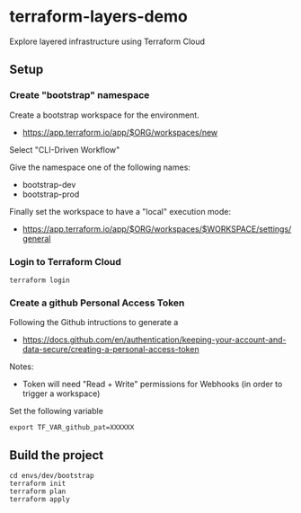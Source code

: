 # terraform-layers-demo

Explore layered infrastructure using Terraform Cloud

## Setup

### Create "bootstrap" namespace

Create a bootstrap workspace for the environment. 

* https://app.terraform.io/app/$ORG/workspaces/new

Select "CLI-Driven Workflow"

Give the namespace one of the following names:

* bootstrap-dev
* bootstrap-prod

Finally set the workspace to have a "local" execution mode:

* https://app.terraform.io/app/$ORG/workspaces/$WORKSPACE/settings/general

### Login to Terraform Cloud

```
terraform login
```

### Create a github Personal Access Token

Following the Github intructions to generate a 

* https://docs.github.com/en/authentication/keeping-your-account-and-data-secure/creating-a-personal-access-token

Notes:

* Token will need "Read + Write" permissions for Webhooks (in order to trigger a workspace)

Set the following variable

```
export TF_VAR_github_pat=XXXXXX
```

## Build the project

```
cd envs/dev/bootstrap
terraform init
terraform plan
terraform apply
```


